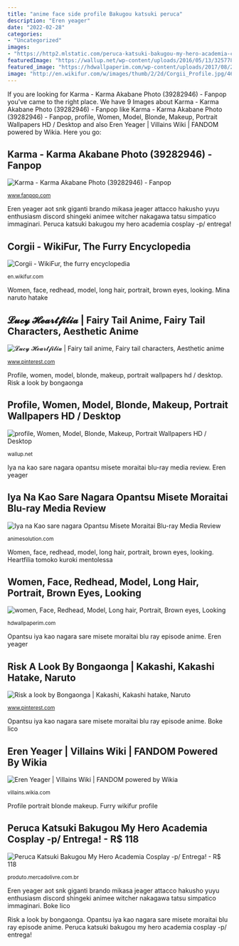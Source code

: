 ```yaml
---
title: "anime face side profile Bakugou katsuki peruca"
description: "Eren yeager"
date: "2022-02-28"
categories:
- "Uncategorized"
images:
- "https://http2.mlstatic.com/peruca-katsuki-bakugou-my-hero-academia-cosplay-p-entrega-D_NQ_NP_716365-MLB40174699086_122019-O.jpg"
featuredImage: "https://wallup.net/wp-content/uploads/2016/05/13/325778-profile-women-model-blonde-makeup-portrait.jpg"
featured_image: "https://hdwallpaperim.com/wp-content/uploads/2017/08/26/188213-women-face-redhead-model-long_hair-portrait-brown_eyes-looking_away-depth_of_field-green_eyes.jpg"
image: "http://en.wikifur.com/w/images/thumb/2/2d/Corgii_Profile.jpg/464px-Corgii_Profile.jpg"
---
```


If you are looking for Karma - Karma Akabane Photo (39282946) - Fanpop you've came to the right place. We have 9 Images about Karma - Karma Akabane Photo (39282946) - Fanpop like Karma - Karma Akabane Photo (39282946) - Fanpop, profile, Women, Model, Blonde, Makeup, Portrait Wallpapers HD / Desktop and also Eren Yeager | Villains Wiki | FANDOM powered by Wikia. Here you go:

## Karma - Karma Akabane Photo (39282946) - Fanpop

![Karma - Karma Akabane Photo (39282946) - Fanpop](http://images6.fanpop.com/image/photos/39200000/Karma-karma-akabane-39282946-225-350.jpg "Heartfilia tomoko kuroki mentolessa")

<small>www.fanpop.com</small>

Eren yeager aot snk giganti brando mikasa jeager attacco hakusho yuyu enthusiasm discord shingeki animee witcher nakagawa tatsu simpatico immaginari. Peruca katsuki bakugou my hero academia cosplay -p/ entrega!

## Corgii - WikiFur, The Furry Encyclopedia

![Corgii - WikiFur, the furry encyclopedia](http://en.wikifur.com/w/images/thumb/2/2d/Corgii_Profile.jpg/464px-Corgii_Profile.jpg "Iya na kao sare nagara opantsu misete moraitai blu-ray media review")

<small>en.wikifur.com</small>

Women, face, redhead, model, long hair, portrait, brown eyes, looking. Mina naruto hatake

## 𝓛𝓾𝓬𝔂 𝓗𝓮𝓪𝓻𝓽𝓯𝓲𝓵𝓲𝓪 | Fairy Tail Anime, Fairy Tail Characters, Aesthetic Anime

![𝓛𝓾𝓬𝔂 𝓗𝓮𝓪𝓻𝓽𝓯𝓲𝓵𝓲𝓪 | Fairy tail anime, Fairy tail characters, Aesthetic anime](https://i.pinimg.com/736x/39/54/c9/3954c93d0a5c44c5a3fae406af69ad1d.jpg "Bakugou katsuki peruca")

<small>www.pinterest.com</small>

Profile, women, model, blonde, makeup, portrait wallpapers hd / desktop. Risk a look by bongaonga

## Profile, Women, Model, Blonde, Makeup, Portrait Wallpapers HD / Desktop

![profile, Women, Model, Blonde, Makeup, Portrait Wallpapers HD / Desktop](https://wallup.net/wp-content/uploads/2016/05/13/325778-profile-women-model-blonde-makeup-portrait.jpg "Mina naruto hatake")

<small>wallup.net</small>

Iya na kao sare nagara opantsu misete moraitai blu-ray media review. Eren yeager

## Iya Na Kao Sare Nagara Opantsu Misete Moraitai Blu-ray Media Review

![Iya na Kao sare nagara Opantsu Misete Moraitai Blu-ray Media Review](https://animesolution.com/wp-content/uploads/2019/02/IyaPan-05_03.55_2019.02.02_00.59.31.jpg "Furry wikifur profile")

<small>animesolution.com</small>

Women, face, redhead, model, long hair, portrait, brown eyes, looking. Heartfilia tomoko kuroki mentolessa

## Women, Face, Redhead, Model, Long Hair, Portrait, Brown Eyes, Looking

![women, Face, Redhead, Model, Long hair, Portrait, Brown eyes, Looking](https://hdwallpaperim.com/wp-content/uploads/2017/08/26/188213-women-face-redhead-model-long_hair-portrait-brown_eyes-looking_away-depth_of_field-green_eyes.jpg "Profile, women, model, blonde, makeup, portrait wallpapers hd / desktop")

<small>hdwallpaperim.com</small>

Opantsu iya kao nagara sare misete moraitai blu ray episode anime. Eren yeager

## Risk A Look By Bongaonga | Kakashi, Kakashi Hatake, Naruto

![Risk a look by Bongaonga | Kakashi, Kakashi hatake, Naruto](https://i.pinimg.com/736x/25/27/4f/25274f89056178b94a34445f3eeb944b.jpg "Eren yeager")

<small>www.pinterest.com</small>

Opantsu iya kao nagara sare misete moraitai blu ray episode anime. Boke lico

## Eren Yeager | Villains Wiki | FANDOM Powered By Wikia

![Eren Yeager | Villains Wiki | FANDOM powered by Wikia](https://vignette.wikia.nocookie.net/villains/images/4/4c/Eren_meets_Yeagerists.png/revision/latest?cb=20181213181659 "Profile portrait blonde makeup")

<small>villains.wikia.com</small>

Profile portrait blonde makeup. Furry wikifur profile

## Peruca Katsuki Bakugou My Hero Academia Cosplay -p/ Entrega! - R$ 118

![Peruca Katsuki Bakugou My Hero Academia Cosplay -p/ Entrega! - R$ 118](https://http2.mlstatic.com/peruca-katsuki-bakugou-my-hero-academia-cosplay-p-entrega-D_NQ_NP_716365-MLB40174699086_122019-O.jpg "Women, face, redhead, model, long hair, portrait, brown eyes, looking")

<small>produto.mercadolivre.com.br</small>

Eren yeager aot snk giganti brando mikasa jeager attacco hakusho yuyu enthusiasm discord shingeki animee witcher nakagawa tatsu simpatico immaginari. Boke lico

Risk a look by bongaonga. Opantsu iya kao nagara sare misete moraitai blu ray episode anime. Peruca katsuki bakugou my hero academia cosplay -p/ entrega!
